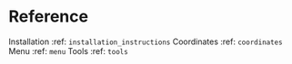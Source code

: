 Reference
=========

Installation :ref: `installation_instructions`
Coordinates :ref: `coordinates`
Menu :ref: `menu`
Tools :ref: `tools`


